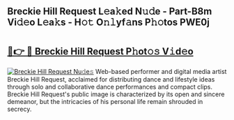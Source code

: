 ## Breckie Hill Request L𝚎a𝚔ed N𝚞𝚍e - Part-B8m Vi𝚍𝚎o L𝚎a𝚔s - H𝚘𝚝 O𝚗𝚕yf𝚊ns P𝚑𝚘tos PWE0j

# <h2><a href="http://kf8ct5f.oniu.top/?m=Breckie+Hill+Request">🔗👉 🔴 Breckie Hill Request P𝚑ot𝚘𝚜 V𝚒d𝚎o</a></h2>

[![Breckie Hill Request Nu𝚍e𝚜](https://i.imgur.com/0qMVB7G.gif)](http://kf8ct5f.oniu.top/?m=Breckie+Hill+Request)
Web-based performer and digital media artist Breckie Hill Request, acclaimed for distributing dance and lifestyle ideas through solo and collaborative dance performances and compact clips. Breckie Hill Request's public image is characterized by its open and sincere demeanor, but the intricacies of his personal life remain shrouded in secrecy.  
